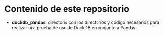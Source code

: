 # Contenido de este repositorio

- **duckdb_pandas**: directorio con los directorios y código necesarios para realizar una prueba de uso de DuckDB en conjunto a Pandas.
